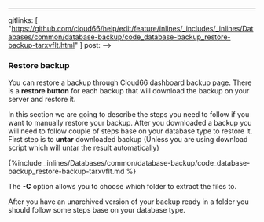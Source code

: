 ---
gitlinks: [ "https://github.com/cloud66/help/edit/feature/inlines/_includes/_inlines/Databases/common/database-backup/code_database-backup_restore-backup-tarxvflt.html" ]
 post: -->


### Restore backup

You can restore a backup through Cloud66 dashboard backup page. There is a **restore button** for each backup that will download the backup on your server and restore it.  

In this section we are going to describe the steps you need to follow if you want to manually restore your backup. 
After you downloaded a backup you will need to follow couple of steps base on your database type to restore it. 
First step is to **untar**  downloaded backup (Unless you are using download script which will untar the result automatically)



{%include _inlines/Databases/common/database-backup/code_database-backup_restore-backup-tarxvflt.md %}




The **-C** option allows you to choose which folder to extract the files to.

After you have an unarchived version of your backup ready in a folder you should follow some steps base on your database type.

